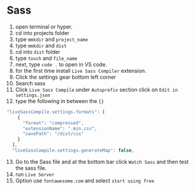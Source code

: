 # Sass

1. open terminal or hyper.
2. cd into projects folder
3. type `mmkdir` and `project_name`
4. type `mmkdir` and `dist`
5. cd into `dist` folder
6. type `touch` and `file_name`
7. next, type `code .` to open in VS code.
8. for the first time install `Live Sass Compiler` extension.
9. Click the settings gear bottom left corner
10. Search sass
11. Click `Live Sass Compile` under `Autoprefix` section click on `Edit in settings.json`
12. type the following in between the `{}`

```javascript
"liveSassCompile.settings.formats": [
    {
      "format": "compressed",
      "extensionName": ".min.css",
      "savePath": "/dist/css"
    }
  ],
  "liveSassCompile.settings.generateMap": false,
```

13. Go to the Sass file and at the bottom bar click `Watch Sass` and then test the sass file.
14. run `Live Server`
15. Option use `fontawesome.com` and select `start using free`
